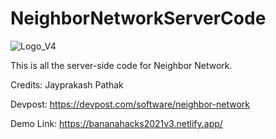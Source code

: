 # NeighborNetworkServerCode

![Logo_V4](https://user-images.githubusercontent.com/49925882/190212790-37c2625b-0db8-48e4-ada4-1f4356f7b14b.png)

This is all the server-side code for Neighbor Network.

Credits: Jayprakash Pathak

Devpost: https://devpost.com/software/neighbor-network

Demo Link: https://bananahacks2021v3.netlify.app/
